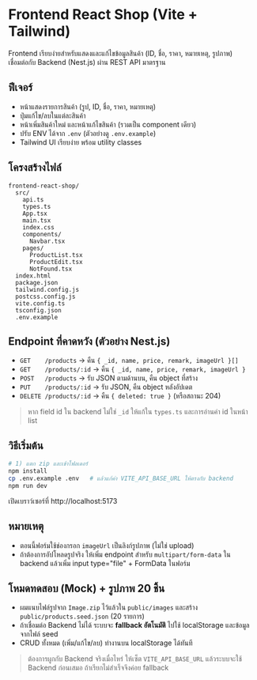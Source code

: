 # Frontend React Shop (Vite + Tailwind)

Frontend เรียบง่ายสำหรับแสดงและแก้ไขข้อมูลสินค้า (ID, ชื่อ, ราคา, หมายเหตุ, รูปภาพ)  
เชื่อมต่อกับ Backend (Nest.js) ผ่าน REST API มาตรฐาน

## ฟีเจอร์
- หน้าแสดงรายการสินค้า (รูป, ID, ชื่อ, ราคา, หมายเหตุ)
- ปุ่มแก้ไข/ลบในแต่ละสินค้า
- หน้าเพิ่มสินค้าใหม่ และหน้าแก้ไขสินค้า (รวมเป็น component เดียว)
- ปรับ ENV ได้จาก `.env` (ตัวอย่างดู `.env.example`)
- Tailwind UI เรียบง่าย พร้อม utility classes

## โครงสร้างไฟล์
```
frontend-react-shop/
  src/
    api.ts
    types.ts
    App.tsx
    main.tsx
    index.css
    components/
      Navbar.tsx
    pages/
      ProductList.tsx
      ProductEdit.tsx
      NotFound.tsx
  index.html
  package.json
  tailwind.config.js
  postcss.config.js
  vite.config.ts
  tsconfig.json
  .env.example
```

## Endpoint ที่คาดหวัง (ตัวอย่าง Nest.js)
- `GET    /products`            -> คืน `{ _id, name, price, remark, imageUrl }[]`
- `GET    /products/:id`        -> คืน `{ _id, name, price, remark, imageUrl }`
- `POST   /products`            -> รับ JSON ตามด้านบน, คืน object ที่สร้าง
- `PUT    /products/:id`        -> รับ JSON, คืน object หลังอัปเดต
- `DELETE /products/:id`        -> คืน `{ deleted: true }` (หรือสถานะ 204)

> หาก field id ใน backend ไม่ใช่ `_id` ให้แก้ใน `types.ts` และการอ่านค่า id ในหน้า list

## วิธีเริ่มต้น
```bash
# 1) แตก zip และเข้าโฟลเดอร์
npm install
cp .env.example .env   # แล้วแก้ค่า VITE_API_BASE_URL ให้ตรงกับ backend
npm run dev
```

เปิดเบราว์เซอร์ที่ http://localhost:5173

## หมายเหตุ
- ตอนนี้ฟอร์มใช้ช่องกรอก `imageUrl` เป็นลิงก์รูปภาพ (ไม่ใช่ upload)
- ถ้าต้องการอัปโหลดรูปจริง ให้เพิ่ม endpoint สำหรับ `multipart/form-data` ใน backend แล้วเพิ่ม input type="file" + FormData ในฟอร์ม


## โหมดทดสอบ (Mock) + รูปภาพ 20 ชิ้น
- ผมแนบไฟล์รูปจาก `Image.zip` ไว้แล้วใน `public/images` และสร้าง `public/products.seed.json` (20 รายการ)
- ถ้าเชื่อมต่อ Backend ไม่ได้ ระบบจะ **fallback อัตโนมัติ** ไปใช้ localStorage และข้อมูลจากไฟล์ seed
- CRUD ทั้งหมด (เพิ่ม/แก้ไข/ลบ) ทำงานบน localStorage ได้ทันที

> ต้องการผูกกับ Backend จริงเมื่อไหร่ ให้เซ็ต `VITE_API_BASE_URL` แล้วระบบจะใช้ Backend ก่อนเสมอ ถ้าเรียกไม่สำเร็จจึงค่อย fallback
